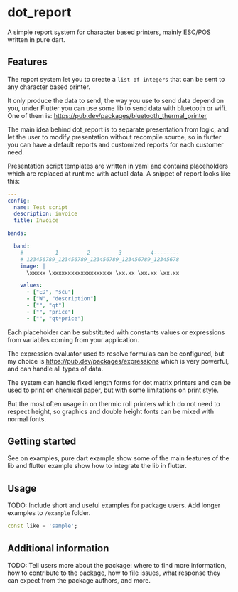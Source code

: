 # dot_report

A simple report system for character based printers, mainly ESC/POS written in
pure dart.

## Features

The report system let you to create a `list of integers` that can be sent to
any character based printer.

It only produce the data to send, the way you use to send data depend on you,
under Flutter you can use some lib to send data with bluetooth or wifi. One
of them is: https://pub.dev/packages/bluetooth_thermal_printer

The main idea behind dot_report is to separate presentation from logic, and
let the user to modify presentation without recompile source, so in flutter you
can have a default reports and customized reports for each customer need.

Presentation script templates are written in yaml and contains placeholders
which are replaced at runtime with actual data. A snippet of report looks like this:

``` yaml
---
config:
  name: Test script
  description: invoice
  title: Invoice

bands:

  band:
    #          1         2         3         4--------
    # 123456789_123456789_123456789_123456789_12345678
    image: |
      \xxxxx \xxxxxxxxxxxxxxxxxxx \xx.xx \xx.xx \xx.xx

    values:
      - ["ED", "scu"]
      - ["W", "description"]
      - ["", "qt"]
      - ["", "price"]
      - ["", "qt*price"]

```

Each placeholder can be substituted with constants values or expressions from
variables coming from your application.

The expression evaluator used to resolve formulas can be configured, but my
choice is https://pub.dev/packages/expressions which is very powerful, and
can handle all types of data.

The system can handle fixed length forms for dot matrix printers and can be
used to print on chemical paper, but with some limitations on print style.

But the most often usage in on thermic roll printers which do not need to
respect height, so graphics and double height fonts can be mixed with normal
fonts.

## Getting started

See on examples, pure dart example show some of the main features of the lib
and flutter example show how to integrate the lib in flutter.


## Usage

TODO: Include short and useful examples for package users. Add longer examples
to `/example` folder.

```dart
const like = 'sample';
```

## Additional information

TODO: Tell users more about the package: where to find more information, how to
contribute to the package, how to file issues, what response they can expect
from the package authors, and more.
